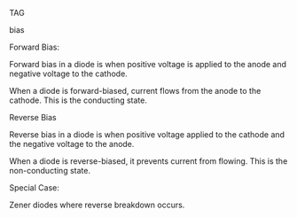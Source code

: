TAG

bias

Forward Bias:

Forward bias in a diode is when positive voltage is applied to the anode and negative voltage to the cathode.

When a diode is forward-biased, current flows from the anode to the cathode. This is the conducting state.

Reverse Bias 

Reverse bias in a diode is when positive voltage applied to the cathode and the negative voltage to the anode.

When a diode is reverse-biased, it prevents current from flowing. This is the non-conducting state.

Special Case:

Zener diodes where reverse breakdown occurs.
